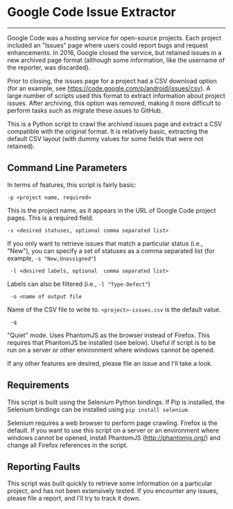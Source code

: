 # Google Code Issue Extractor
------------------------

Google Code was a hosting service for open-source projects. Each project included an "Issues" page where users could report bugs and request enhancements. In 2016, Google closed the service, but retained issues in a new archived page format (although some information, like the username of the reporter, was discarded).

Prior to closing, the issues page for a project had a CSV download option (for an example, see https://code.google.com/p/android/issues/csv). A large number of scripts used this format to extract information about project issues. After archiving, this option was removed, making it more difficult to perform tasks such as migrate these issues to GitHub. 

This is a Python script to crawl the archived issues page and extract a CSV compatible with the original format. It is relatively basic, extracting the default CSV layout (with dummy values for some fields that were not retained). 

Command Line Parameters
------------------------

In terms of features, this script is fairly basic:

`-p <project name, required>`

This is the project name, as it appears in the URL of Google Code project pages. This is a required field.

`-s <desired statuses, optional comma separated list>`

If you only want to retrieve issues that match a particular status (i.e., "New"), you can specify a set of statuses as a comma separated list (for example, `-s "New,Unassigned"`)

` -l <desired labels, optional  comma separated list>`

Labels can also be filtered (i.e., `-l "Type-Defect"`)

` -o <name of output file`

Name of the CSV file to write to. `<project>-issues.csv` is the default value.

` -q`

"Quiet" mode. Uses PhantomJS as the browser instead of Firefox. This requires that PhantomJS be installed (see below). Useful if script is to be run on a server or other environment where windows cannot be opened. 

If any other features are desired, please file an issue and I'll take a look.

Requirements
------------------------

This script is built using the Selenium Python bindings. If Pip is installed, the Selenium bindings can be installed using `pip install selenium`. 

Selenium requires a web browser to perform page crawling. Firefox is the default. If you want to use this script on a server or an environment where windows cannot be opened, install PhantomJS (http://phantomjs.org/) and change all Firefox references in the script. 

Reporting Faults
------------------------

This script was built quickly to retrieve some information on a particular project, and has not been extensively tested. If you encounter any issues, please file a report, and I'll try to track it down.

